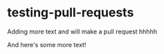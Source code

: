 # testing-pull-requests

Adding more text and will make a pull request hhhhh


And here's some more text! 
